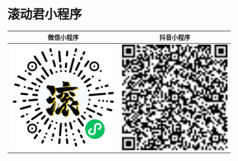 # 滚动君小程序


|  微信小程序   | 抖音小程序  |
|  ----  | ----  |
| ![滚动君](./wx.jpg '微信扫一扫打开 滚动君')  | ![滚动君](./dy.jpg '抖音 扫一扫打开 滚动君') |